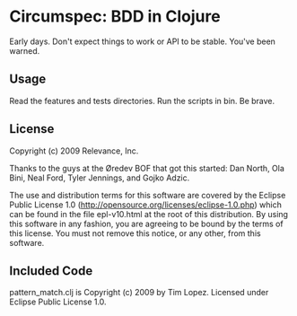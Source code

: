 # Circumspec: BDD in Clojure

Early days. Don't expect things to work or API to be stable. You've been warned.

## Usage

Read the features and tests directories. Run the scripts in bin. Be brave.

## License

Copyright (c) 2009 Relevance, Inc.

Thanks to the guys at the Øredev BOF that got this started: 
Dan North, Ola Bini, Neal Ford, Tyler Jennings, and Gojko Adzic.

The use and distribution terms for this software are covered by the
Eclipse Public License 1.0 (http://opensource.org/licenses/eclipse-1.0.php)
which can be found in the file epl-v10.html at the root of this distribution.
By using this software in any fashion, you are agreeing to be bound by the 
terms of this license. You must not remove this notice, or any other, from 
this software.

## Included Code
pattern_match.clj is Copyright (c) 2009 by Tim Lopez. 
Licensed under Eclipse Public License 1.0.